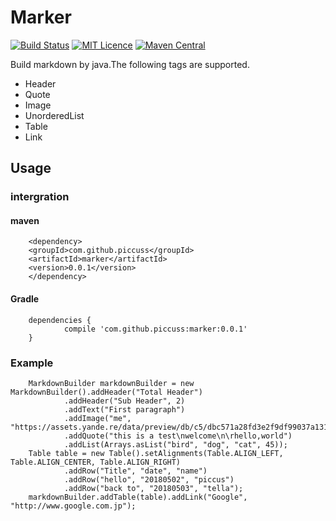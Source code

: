 # Marker 

[![Build Status](https://travis-ci.com/piccuss/Marker.svg?branch=master)](https://travis-ci.com/piccuss/Marker) [![MIT Licence](https://badges.frapsoft.com/os/mit/mit.svg?v=103)](https://opensource.org/licenses/mit-license.php) [![Maven Central](https://maven-badges.herokuapp.com/maven-central/com.github.piccuss/marker/badge.svg)](https://maven-badges.herokuapp.com/maven-central/com.github.piccuss/marker) 

Build markdown by java.The following tags are supported.

* Header
* Quote
* Image
* UnorderedList
* Table
* Link

## Usage

### intergration

#### maven

        <dependency>
        <groupId>com.github.piccuss</groupId>
        <artifactId>marker</artifactId>
        <version>0.0.1</version>
        </dependency>

#### Gradle

        dependencies {
                compile 'com.github.piccuss:marker:0.0.1'
        }

### Example

        MarkdownBuilder markdownBuilder = new MarkdownBuilder().addHeader("Total Header")
                .addHeader("Sub Header", 2)
                .addText("First paragraph")
                .addImage("me", "https://assets.yande.re/data/preview/db/c5/dbc571a28fd3e2f9df99037a131e5a52.jpg")
                .addQuote("this is a test\nwelcome\n\rhello,world")
                .addList(Arrays.asList("bird", "dog", "cat", 45));
        Table table = new Table().setAlignments(Table.ALIGN_LEFT, Table.ALIGN_CENTER, Table.ALIGN_RIGHT)
                .addRow("Title", "date", "name")
                .addRow("hello", "20180502", "piccus")
                .addRow("back to", "20180503", "tella");
        markdownBuilder.addTable(table).addLink("Google", "http://www.google.com.jp");
